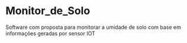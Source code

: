 # Monitor_de_Solo
Software com proposta para monitorar a umidade de solo com base em informações geradas por sensor IOT
